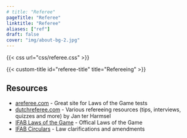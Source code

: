 ```yaml
---
# title: "Referee"
pageTitle: "Referee"
linktitle: "Referee"
aliases: ["ref"]
draft: false
cover: "img/about-bg-2.jpg"
---
```

{{< css url="css/referee.css" >}}

{{< custom-title id="referee-title" title="Refereeing" >}}

## Resources
- [areferee.com](http://areferee.com/) - Great site for Laws of the Game tests
- [dutchreferee.com](https://www.dutchreferee.com/) - Various refereeing resources (tips, interviews, quizzes and more) by Jan ter Harmsel 
- [IFAB Laws of the Game](https://www.theifab.com/laws) - Offical Laws of the Game
- [IFAB Circulars](https://www.theifab.com/document/circulars) - Law clarifications and amendments